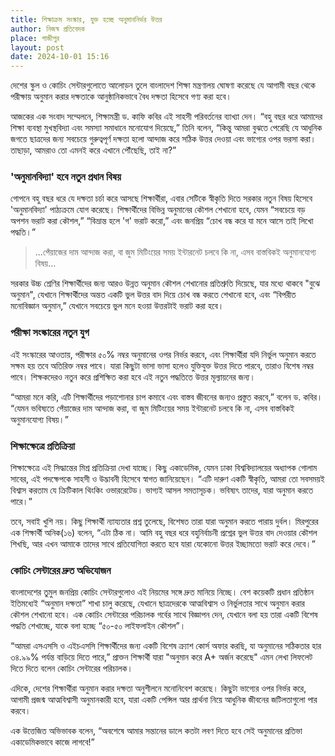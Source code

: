 ```yaml
---
title: শিক্ষাক্রম সংস্কার, যুক্ত হচ্ছে অনুমাননির্ভর উত্তর
author: নিজস্ব প্রতিবেদক
place: গাজীপুর
layout: post
date: 2024-10-01 15:16
---
```

দেশের স্কুল ও কোচিং সেন্টারগুলোতে আলোড়ন তুলে বাংলাদেশ শিক্ষা মন্ত্রণালয় ঘোষণা করেছে যে আগামী বছর থেকে পরীক্ষায় অনুমান করার দক্ষতাকে আনুষ্ঠানিকভাবে বৈধ দক্ষতা হিসেবে গণ্য করা হবে।

আজকের এক সংবাদ সম্মেলনে, শিক্ষামন্ত্রী ড. কাফি কবির এই সাহসী পরিবর্তনের ব্যাখ্যা দেন। “বহু বছর ধরে আমাদের শিক্ষা ব্যবস্থা মুখস্থবিদ্যা এবং সমস্যা সমাধানে মনোযোগ দিয়েছে,” তিনি বলেন, “কিন্তু আমরা বুঝতে পেরেছি যে আধুনিক জগতে ছাত্রদের জন্য সবচেয়ে গুরুত্বপূর্ণ দক্ষতা হলো আন্দাজ করে সঠিক উত্তর দেওয়া এবং ভাগ্যের ওপর ভরসা করা। তাছাড়া, আমরাও তো এমনই করে এখানে পৌঁছেছি, তাই না?”

### 'অনুমানবিদ্যা' হবে নতুন প্রধান বিষয়

গোপনে বহু বছর ধরে যে দক্ষতা চর্চা করে আসছে শিক্ষার্থীরা, এবার সেটিকে স্বীকৃতি দিতে সরকার নতুন বিষয় হিসেবে 'অনুমানবিদ্যা' পাঠ্যক্রমে যোগ করেছে। শিক্ষার্থীদের বিভিন্ন অনুমানের কৌশল শেখানো হবে, যেমন “সবচেয়ে বড় অপশন ভরাট করা কৌশল,” “বিভ্রান্ত হলে 'গ' ভরাট করো,” এবং জনপ্রিয় “চোখ বন্ধ করে যা মনে আসে তাই লিখো পদ্ধতি।”

> ...পেঁয়াজের দাম আন্দাজ করা, বা জুম মিটিংয়ের সময় ইন্টারনেট চলবে কি না, এসব বাস্তবিকই অনুমানযোগ্য বিষয়...


সরকার উচ্চ শ্রেণির শিক্ষার্থীদের জন্য আরও উন্নত অনুমান কৌশল শেখানোর প্রতিশ্রুতি দিয়েছে, যার মধ্যে থাকবে "বুঝে অনুমান", যেখানে শিক্ষার্থীদের অন্তত একটি ভুল উত্তর বাদ দিয়ে চোখ বন্ধ করতে শেখানো হবে, এবং “বিপরীত মনোবিজ্ঞান অনুমান,” যেখানে সবচেয়ে ভুল মনে হওয়া উত্তরটাই ভরাট করা হবে।

### পরীক্ষা সংস্কারের নতুন যুগ

এই সংস্কারের আওতায়, পরীক্ষার ৫০% নম্বর অনুমানের ওপর নির্ভর করবে, এবং শিক্ষার্থীরা যদি নির্ভুল অনুমান করতে সক্ষম হয় তবে অতিরিক্ত নম্বর পাবে। যারা কিছুটা ভাসা ভাসা হলেও যুক্তিযুক্ত উত্তর দিতে পারবে, তারাও বিশেষ নম্বর পাবে। শিক্ষকদেরও নতুন করে প্রশিক্ষিত করা হবে এই নতুন পদ্ধতিতে উত্তর মূল্যায়নের জন্য।

“আমরা মনে করি, এটি শিক্ষার্থীদের পড়াশোনার চাপ কমাবে এবং বাস্তব জীবনের জন্যও প্রস্তুত করবে,” বলেন ড. কবির। “যেমন ভবিষ্যতে পেঁয়াজের দাম আন্দাজ করা, বা জুম মিটিংয়ের সময় ইন্টারনেট চলবে কি না, এসব বাস্তবিকই অনুমানযোগ্য বিষয়।”

### শিক্ষাক্ষেত্রে প্রতিক্রিয়া

শিক্ষাক্ষেত্রে এই সিদ্ধান্তের মিশ্র প্রতিক্রিয়া দেখা যাচ্ছে। কিছু একাডেমিক, যেমন ঢাকা বিশ্ববিদ্যালয়ের অধ্যাপক গোলাম সাবের, এই পদক্ষেপকে সাহসী ও উদ্ভাবনী হিসেবে স্বাগত জানিয়েছেন। “এটি দারুণ একটি স্বীকৃতি, আমরা তো সবসময়ই বিশ্বাস করতাম যে ক্রিটিকাল থিংকিং ওভাররেটেড। ভাগ্যই আসল সমতাসূচক। ভবিষ্যৎ তাদের, যারা অনুমান করতে পারে।”

তবে, সবাই খুশি নয়। কিছু শিক্ষার্থী ন্যায্যতার প্রশ্ন তুলেছে, বিশেষত তারা যারা অনুমান করতে পারায় দুর্বল। মিরপুরের এক শিক্ষার্থী অনিক(১৬) বলেন, “এটা ঠিক না। আমি বহু বছর ধরে বহুনির্বাচনী প্রশ্নের ভুল উত্তর বাদ দেওয়ার কৌশল শিখছি, আর এখন আমাকে তাদের সাথে প্রতিযোগিতা করতে হবে যারা যেকোনো উত্তর ইচ্ছামতো ভরাট করে দেবে।”

### কোচিং সেন্টারের দ্রুত অভিযোজন

বাংলাদেশের তুমুল জনপ্রিয় কোচিং সেন্টারগুলোও এই নিয়মের সঙ্গে দ্রুত মানিয়ে নিচ্ছে। বেশ কয়েকটি প্রধান প্রতিষ্ঠান ইতিমধ্যেই “অনুমান দক্ষতা” শাখা চালু করেছে, যেখানে ছাত্রদেরকে আত্মবিশ্বাস ও নির্ভুলতার সাথে অনুমান করার কৌশল শেখানো হবে। এক কোচিং সেন্টারের পরিচালক গর্বের সাথে বিজ্ঞাপন দেন, যেখানে বলা হয় তারা একটি বিশেষ পদ্ধতি শেখাচ্ছে, যাকে বলা হচ্ছে “৫০-৫০ লাইফলাইন কৌশল”।

“আমরা এসএসসি ও এইচএসসি শিক্ষার্থীদের জন্য একটি বিশেষ ক্র্যাশ কোর্স অফার করছি, যা অনুমানের সঠিকতার হার ৩৪.৯৯% পর্যন্ত বাড়িয়ে দিতে পারে,” প্রাক্তন শিক্ষার্থী যারা "অনুমান করে A+ অর্জন করেছে" এমন লেখা লিফলেট দিতে দিতে বলেন কোচিং সেন্টারের পরিচালক।

এদিকে, দেশের শিক্ষার্থীরা অনুমান করার দক্ষতা অনুশীলনে মনোনিবেশ করেছে। কিছুটা ভাগ্যের ওপর নির্ভর করে, আগামী প্রজন্ম আত্মবিশ্বাসী অনুমানকারী হবে, যারা একটি পেন্সিল আর প্রার্থনা নিয়ে আধুনিক জীবনের জটিলতাগুলো পার করবে।

এক উত্তেজিত অভিভাবক বলেন, “অবশেষে আমার সন্তানের ডালে কতটা লবণ দিতে হবে সেই অনুমানের প্রতিভা একাডেমিকভাবে কাজে লাগবে!”